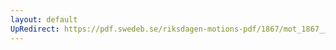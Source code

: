 ```yaml
---
layout: default
UpRedirect: https://pdf.swedeb.se/riksdagen-motions-pdf/1867/mot_1867__ak__00083/mot_1867__ak__00083_002.pdf
---
```

